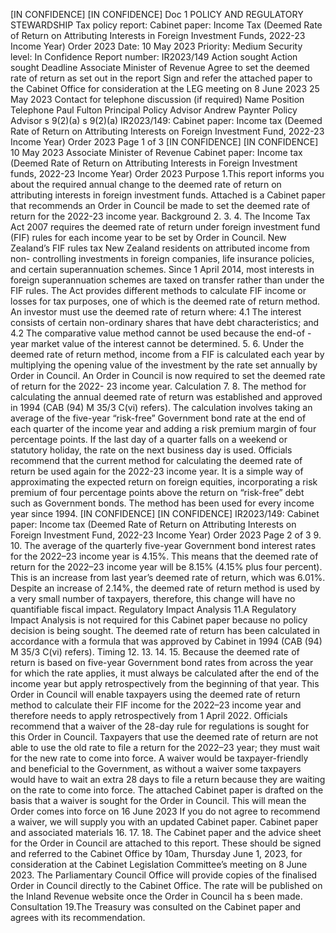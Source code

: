 \[IN CONFIDENCE\] \[IN CONFIDENCE\] Doc 1 POLICY AND REGULATORY STEWARDSHIP Tax policy report: Cabinet paper: Income Tax (Deemed Rate of Return on Attributing Interests in Foreign Investment Funds, 2022-23 Income Year) Order 2023 Date: 10 May 2023 Priority: Medium Security level: In Confidence Report number: IR2023/149 Action sought Action sought Deadline Associate Minister of Revenue Agree to set the deemed rate of return as set out in the report Sign and refer the attached paper to the Cabinet Office for consideration at the LEG meeting on 8 June 2023 25 May 2023 Contact for telephone discussion (if required) Name Position Telephone Paul Fulton Principal Policy Advisor Andrew Paynter Policy Advisor s 9(2)(a) s 9(2)(a) IR2023/149: Cabinet paper: Income tax (Deemed Rate of Return on Attributing Interests on Foreign Investment Fund, 2022-23 Income Year) Order 2023 Page 1 of 3 \[IN CONFIDENCE\] \[IN CONFIDENCE\] 10 May 2023 Associate Minister of Revenue Cabinet paper: Income tax (Deemed Rate of Return on Attributing Interests in Foreign Investment funds, 2022-23 Income Year) Order 2023 Purpose 1.This report informs you about the required annual change to the deemed rate of return on attributing interests in foreign investment funds. Attached is a Cabinet paper that recommends an Order in Council be made to set the deemed rate of return for the 2022-23 income year. Background 2. 3. 4. The Income Tax Act 2007 requires the deemed rate of return under foreign investment fund (FIF) rules for each income year to be set by Order in Council. New Zealand’s FIF rules tax New Zealand residents on attributed income from non- controlling investments in foreign companies, life insurance policies, and certain superannuation schemes. Since 1 April 2014, most interests in foreign superannuation schemes are taxed on transfer rather than under the FIF rules. The Act provides different methods to calculate FIF income or losses for tax purposes, one of which is the deemed rate of return method. An investor must use the deemed rate of return where: 4.1 The interest consists of certain non-ordinary shares that have debt characteristics; and 4.2 The comparative value method cannot be used because the end-of -year market value of the interest cannot be determined. 5. 6. Under the deemed rate of return method, income from a FIF is calculated each year by multiplying the opening value of the investment by the rate set annually by Order in Council. An Order in Council is now required to set the deemed rate of return for the 2022- 23 income year. Calculation 7. 8. The method for calculating the annual deemed rate of return was established and approved in 1994 (CAB (94) M 35/3 C(vi) refers). The calculation involves taking an average of the five-year “risk-free” Government bond rate at the end of each quarter of the income year and adding a risk premium margin of four percentage points. If the last day of a quarter falls on a weekend or statutory holiday, the rate on the next business day is used. Officials recommend that the current method for calculating the deemed rate of return be used again for the 2022-23 income year. It is a simple way of approximating the expected return on foreign equities, incorporating a risk premium of four percentage points above the return on “risk-free” debt such as Government bonds. The method has been used for every income year since 1994. \[IN CONFIDENCE\] \[IN CONFIDENCE\] IR2023/149: Cabinet paper: Income tax (Deemed Rate of Return on Attributing Interests on Foreign Investment Fund, 2022-23 Income Year) Order 2023 Page 2 of 3 9. 10. The average of the quarterly five-year Government bond interest rates for the 2022–23 income year is 4.15%. This means that the deemed rate of return for the 2022–23 income year will be 8.15% (4.15% plus four percent). This is an increase from last year’s deemed rate of return, which was 6.01%. Despite an increase of 2.14%, the deemed rate of return method is used by a very small number of taxpayers, therefore, this change will have no quantifiable fiscal impact. Regulatory Impact Analysis 11.A Regulatory Impact Analysis is not required for this Cabinet paper because no policy decision is being sought. The deemed rate of return has been calculated in accordance with a formula that was approved by Cabinet in 1994 (CAB (94) M 35/3 C(vi) refers). Timing 12. 13. 14. 15. Because the deemed rate of return is based on five-year Government bond rates from across the year for which the rate applies, it must always be calculated after the end of the income year but apply retrospectively from the beginning of that year. This Order in Council will enable taxpayers using the deemed rate of return method to calculate their FIF income for the 2022–23 income year and therefore needs to apply retrospectively from 1 April 2022. Officials recommend that a waiver of the 28-day rule for regulations is sought for this Order in Council. Taxpayers that use the deemed rate of return are not able to use the old rate to file a return for the 2022–23 year; they must wait for the new rate to come into force. A waiver would be taxpayer-friendly and beneficial to the Government, as without a waiver some taxpayers would have to wait an extra 28 days to file a return because they are waiting on the rate to come into force. The attached Cabinet paper is drafted on the basis that a waiver is sought for the Order in Council. This will mean the Order comes into force on 16 June 2023 If you do not agree to recommend a waiver, we will supply you with an updated Cabinet paper. Cabinet paper and associated materials 16. 17. 18. The Cabinet paper and the advice sheet for the Order in Council are attached to this report. These should be signed and referred to the Cabinet Office by 10am, Thursday June 1, 2023, for consideration at the Cabinet Legislation Committee’s meeting on 8 June 2023. The Parliamentary Council Office will provide copies of the finalised Order in Council directly to the Cabinet Office. The rate will be published on the Inland Revenue website once the Order in Council ha s been made. Consultation 19.The Treasury was consulted on the Cabinet paper and agrees with its recommendation.